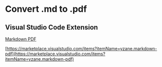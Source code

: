 # Convert .md to .pdf

## Visual Studio Code Extension

[Markdown PDF](https://marketplace.visualstudio.com/items?itemName=yzane.markdown-pdf)

[https://marketplace.visualstudio.com/items?itemName=yzane.markdown-pdf](https://marketplace.visualstudio.com/items?itemName=yzane.markdown-pdf)
